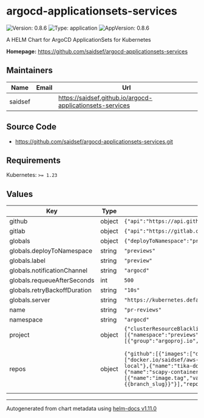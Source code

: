 # argocd-applicationsets-services

![Version: 0.8.6](https://img.shields.io/badge/Version-0.8.6-informational?style=flat-square) ![Type: application](https://img.shields.io/badge/Type-application-informational?style=flat-square) ![AppVersion: 0.8.6](https://img.shields.io/badge/AppVersion-0.8.6-informational?style=flat-square)

A HELM Chart for ArgoCD ApplicationSets for Kubernetes

**Homepage:** <https://github.com/saidsef/argocd-applicationsets-services>

## Maintainers

| Name | Email | Url |
| ---- | ------ | --- |
| saidsef |  | <https://saidsef.github.io/argocd-applicationsets-services> |

## Source Code

* <https://github.com/saidsef/argocd-applicationsets-services.git>

## Requirements

Kubernetes: `>= 1.23`

## Values

| Key | Type | Default | Description |
|-----|------|---------|-------------|
| github | object | `{"api":"https://api.github.com","label":"preview","owner":"saidsef","path":"deployment","secretKey":"","secretName":""}` | GitHub repo configuration parameters |
| gitlab | object | `{"api":"https://gitlab.com","group":"saidsef","label":"preview","path":"deployment","secretKey":"","secretName":""}` | GitLab repo configuration parameters |
| globals | object | `{"deployToNamespace":"previews","label":"preview","notificationChannel":"argocd","requeueAfterSeconds":500,"retryBackoffDuration":"10s","server":"https://kubernetes.default.svc"}` | Global default variables |
| globals.deployToNamespace | string | `"previews"` | Kubernetes namespace to deploy previews |
| globals.label | string | `"preview"` | GitHub label to filter PRs that you want to target |
| globals.notificationChannel | string | `"argocd"` | ArgoCD Slack notification channel |
| globals.requeueAfterSeconds | int | `500` | GitHub polling rate (seconds) |
| globals.retryBackoffDuration | string | `"10s"` | The amount to back off retries of failed syncs |
| globals.server | string | `"https://kubernetes.default.svc"` | ArgoCD server address |
| name | string | `"pr-reviews"` | ApplicationSet name |
| namespace | string | `"argocd"` | ArgoCD controller Namespace deployed |
| project | object | `{"clusterResourceBlacklist":[],"clusterResourceWhitelist":[],"destinations":[{"namespace":"previews","server":"https://kubernetes.default.svc"}],"enabled":false,"namespaceResourceBlacklist":[{"group":"argoproj.io","kind":"AppProject"}],"namespaceResourceWhitelist":[],"orphanedResources":{"warn":false},"roles":[],"sourceRepos":["*"],"syncWindows":[]}` | ArgoCD Project parameters |
| repos | object | `{"github":[{"images":["docker.io/saidsef/node-webserver:{{branch_slug}}"],"name":"node-webserver"},{"name":"alpine-jenkins-dockerfile","path":"deployment/preview"},{"images":["docker.io/saidsef/aws-kinesis-local:{{branch_slug}}"],"name":"aws-kinesis-local"},{"images":["docker.io/saidsef/aws-dynamodb-local:{{branch_slug}}"],"name":"aws-dynamodb-local"},{"name":"tika-document-to-text","path":"deployment/preview"},{"images":["docker.io/saidsef/k8s-spot-termination-notice:merge"],"name":"k8s-spot-termination-notice"},{"name":"scapy-containerised","path":"charts/scapy","values":{"image":{"tag":"{{branch_slug}}"}}},{"chart":"reverse-geocoding","name":"faas-reverse-geocoding","parameters":[{"name":"image.tag","value":"{{branch_slug}}"},{"name":"ingress.enabled","value":"true"},{"name":"ingress.enabled","value":"true"},{"name":"ingress.hosts[0].host","value":"{{branch_slug}}"}],"repoUrl":"https://saidsef.github.io/faas-reverse-geocoding"}],"gitlab":{}}` | List of repo names and override images for preview environment to dynamically pass the branch of the pull request head use '{{branch_slug}}' variable see: https://argocd-applicationset.readthedocs.io/en/stable/Generators-Pull-Request/#template |

----------------------------------------------
Autogenerated from chart metadata using [helm-docs v1.11.0](https://github.com/norwoodj/helm-docs/releases/v1.11.0)
